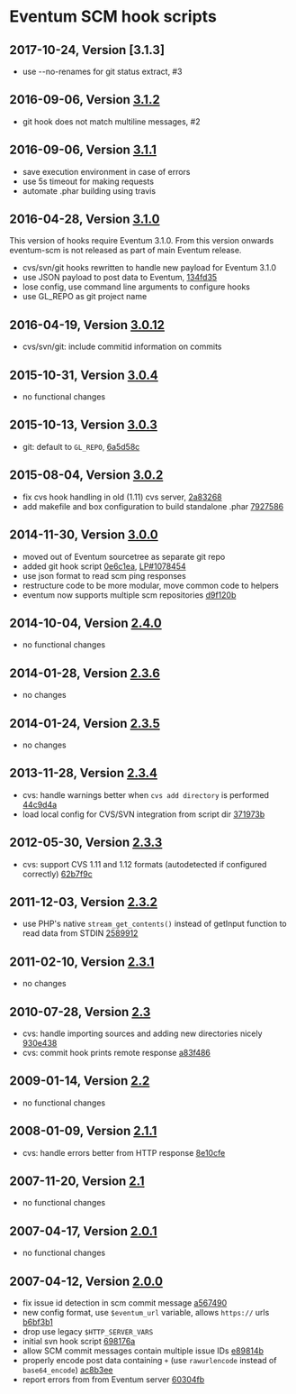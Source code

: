 Eventum SCM hook scripts
========================

2017-10-24, Version [3.1.3]
----------------------------

- use --no-renames for git status extract, #3

2016-09-06, Version [3.1.2]
----------------------------

- git hook does not match multiline messages, #2

2016-09-06, Version [3.1.1]
----------------------------

- save execution environment in case of errors
- use 5s timeout for making requests
- automate .phar building using travis

2016-04-28, Version [3.1.0]
----------------------------

This version of hooks require Eventum 3.1.0.
From this version onwards eventum-scm is not released as part of main Eventum release.

- cvs/svn/git hooks rewritten to handle new payload for Eventum 3.1.0
- use JSON payload to post data to Eventum, [134fd35]
- lose config, use command line arguments to configure hooks
- use GL_REPO as git project name

2016-04-19, Version [3.0.12]
----------------------------

- cvs/svn/git: include commitid information on commits

2015-10-31, Version [3.0.4]
---------------------------

- no functional changes

2015-10-13, Version [3.0.3]
---------------------------

- git: default to `GL_REPO`, [6a5d58c]

2015-08-04, Version [3.0.2]
---------------------------

- fix cvs hook handling in old (1.11) cvs server, [2a83268]
- add makefile and box configuration to build standalone .phar [7927586]

2014-11-30, Version [3.0.0]
---------------------------

- moved out of Eventum sourcetree as separate git repo
- added git hook script [0e6c1ea], [LP#1078454]
- use json format to read scm ping responses
- restructure code to be more modular, move common code to helpers
- eventum now supports multiple scm repositories [d9f120b]

2014-10-04, Version [2.4.0]
---------------------------

- no functional changes

2014-01-28, Version [2.3.6]
---------------------------

- no changes

2014-01-24, Version [2.3.5]
---------------------------

- no changes

2013-11-28, Version [2.3.4]
---------------------------

- cvs: handle warnings better when `cvs add directory` is performed [44c9d4a]
- load local config for CVS/SVN integration from script dir [371973b]

2012-05-30, Version [2.3.3]
---------------------------

- cvs: support CVS 1.11 and 1.12 formats (autodetected if configured correctly) [62b7f9c]

2011-12-03, Version [2.3.2]
---------------------------

- use PHP's native `stream_get_contents()` instead of getInput function to read data from STDIN [2589912]

2011-02-10, Version [2.3.1]
---------------------------

- no changes

2010-07-28, Version [2.3]
-------------------------

- cvs: handle importing sources and adding new directories nicely [930e438]
- cvs: commit hook prints remote response [a83f486]

2009-01-14, Version [2.2]
-------------------------

- no functional changes

2008-01-09, Version [2.1.1]
---------------------------

- cvs: handle errors better from HTTP response [8e10cfe]

2007-11-20, Version [2.1]
-------------------------

- no functional changes

2007-04-17, Version [2.0.1]
---------------------------

- no functional changes

2007-04-12, Version [2.0.0]
---------------------------

- fix issue id detection in scm commit message [a567490]
- new config format, use `$eventum_url` variable, allows `https://` urls [b6bf3b1]
- drop use legacy `$HTTP_SERVER_VARS`
- initial svn hook script [698176a]
- allow SCM commit messages contain multiple issue IDs [e89814b]
- properly encode post data containing `+` (use `rawurlencode` instead of `base64_encode`) [ac8b3ee]
- report errors from from Eventum server [60304fb]

[3.1.2]: https://github.com/eventum/scm/compare/v3.1.1...v3.1.2
[3.1.1]: https://github.com/eventum/scm/compare/v3.1.0...v3.1.1
[3.1.0]: https://github.com/eventum/scm/compare/v3.0.12...v3.1.0
[3.0.12]: https://github.com/eventum/scm/compare/v3.0.4...v3.0.12
[3.0.4]: https://github.com/eventum/scm/compare/v3.0.3...v3.0.4
[3.0.3]: https://github.com/eventum/scm/compare/v3.0.2...v3.0.3
[3.0.2]: https://github.com/eventum/scm/compare/v3.0.0-pre1...v3.0.2
[3.0.0]: https://github.com/eventum/scm/compare/v2.4.0-pre1...v3.0.0-pre1
[2.4.0]: https://github.com/eventum/scm/compare/v2.3.6...v2.4.0-pre1
[2.3.6]: https://github.com/eventum/scm/compare/v2.3.5...v2.3.6
[2.3.5]: https://github.com/eventum/scm/compare/v2.3.4...v2.3.5
[2.3.4]: https://github.com/eventum/scm/compare/v2.3.3...v2.3.4
[2.3.3]: https://github.com/eventum/scm/compare/v2.3.2...v2.3.3
[2.3.2]: https://github.com/eventum/scm/compare/v2.3.1...v2.3.2
[2.3.1]: https://github.com/eventum/scm/compare/v2.3...v2.3.1
  [2.3]: https://github.com/eventum/scm/compare/v2.2...v2.3
  [2.2]: https://github.com/eventum/scm/compare/v2.1.1...v2.2
[2.1.1]: https://github.com/eventum/scm/compare/v2.1...v2.1.1
  [2.1]: https://github.com/eventum/scm/compare/v2.0.1...v2.1
[2.0.1]: https://github.com/eventum/scm/compare/v2.0.0...v2.0.1
[2.0.0]: https://github.com/eventum/scm/compare/v1.7.1...v2.0.0
[LP#1078454]: https://bugs.launchpad.net/eventum/+bug/1078454
[0e6c1ea]: https://github.com/eventum/scm/commit/0e6c1ea
[2a83268]: https://github.com/eventum/scm/commit/2a83268
[6a5d58c]: https://github.com/eventum/scm/commit/6a5d58c
[d9f120b]: https://github.com/eventum/scm/commit/d9f120b
[44c9d4a]: https://github.com/eventum/scm/commit/44c9d4a
[371973b]: https://github.com/eventum/scm/commit/371973b
[62b7f9c]: https://github.com/eventum/scm/commit/62b7f9c
[2589912]: https://github.com/eventum/scm/commit/2589912
[930e438]: https://github.com/eventum/scm/commit/930e438
[a83f486]: https://github.com/eventum/scm/commit/a83f486
[8e10cfe]: https://github.com/eventum/scm/commit/8e10cfe
[a567490]: https://github.com/eventum/scm/commit/a567490
[698176a]: https://github.com/eventum/scm/commit/698176a
[b6bf3b1]: https://github.com/eventum/scm/commit/b6bf3b1
[e89814b]: https://github.com/eventum/scm/commit/e89814b
[ac8b3ee]: https://github.com/eventum/scm/commit/ac8b3ee
[60304fb]: https://github.com/eventum/scm/commit/60304fb
[7927586]: https://github.com/eventum/scm/commit/7927586
[134fd35]: https://github.com/eventum/scm/commit/134fd35
